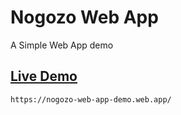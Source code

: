 # Nogozo Web App

A Simple Web App demo

## [Live Demo](https://nogozo-web-app-demo.web.app/)

``https://nogozo-web-app-demo.web.app/ ``